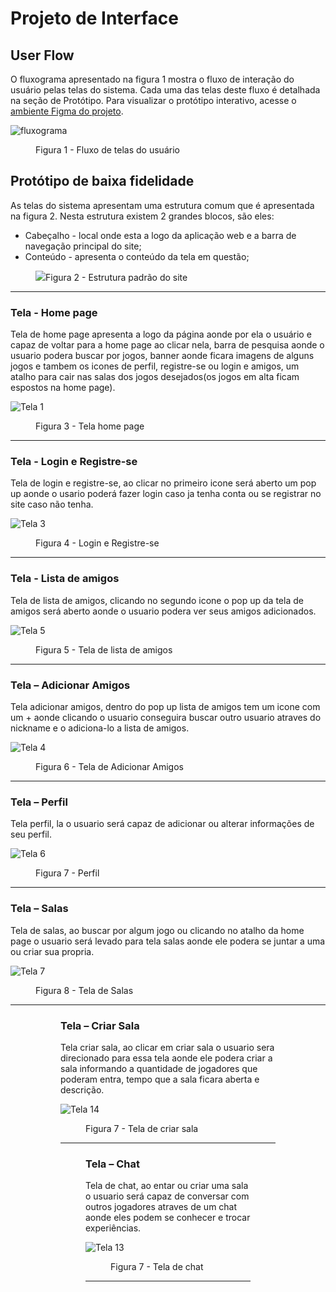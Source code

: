 
# Projeto de Interface


## User Flow

O fluxograma apresentado na figura 1 mostra o fluxo de interação do usuário pelas telas do sistema. Cada uma das telas deste fluxo é detalhada na seção de Protótipo. Para visualizar o protótipo interativo, acesse o <a href="https://www.figma.com/proto/hmYlDcIeb9Muq5sbxBzTqU/Untitled?type=design&node-id=1-2&t=YnjD1XUWNbGzugpF-1&scaling=contain&page-id=0%3A1&starting-point-node-id=1%3A2">ambiente Figma do projeto</a>.

![fluxograma](https://github.com/ICEI-PUC-Minas-PMV-ADS/MatchFinder-Turma4-Grupo4/assets/144962568/aefa80c2-f733-4cf6-a09d-5162ff42add9)

  
<figure> 
    <figcaption>Figura 1 - Fluxo de telas do usuário
</figure> 


## Protótipo de baixa fidelidade

As telas do sistema apresentam uma estrutura comum que é apresentada na figura 2. Nesta estrutura existem 2 grandes blocos, são eles:
<ul>
  <li>Cabeçalho - local onde esta a logo da aplicação web e a barra de navegação principal do site;</li>
  <li>Conteúdo - apresenta o conteúdo da tela em questão;</li>

</ul>

<figure> 
  <img src="https://github.com/ICEI-PUC-Minas-PMV-ADS/pmv-ads-2023-2-e1-proj-web-t4-group_4/assets/144962568/5ab12922-b0c0-4490-bf20-f5773412b6bb)"
    <figcaption>Figura 2 - Estrutura padrão do site
</figure> 
<hr>

<h3><b>Tela - Home page</b></h3>
<p>Tela de home page apresenta a logo da página aonde por ela o usuário e capaz de voltar para a home page ao clicar nela, barra de pesquisa aonde o usuario podera buscar por jogos, banner aonde ficara imagens de alguns jogos e tambem os icones de perfil, registre-se ou login e amigos, um atalho para cair nas salas dos jogos desejados(os jogos em alta ficam espostos na home page). </p>
  
![Tela 1](https://github.com/ICEI-PUC-Minas-PMV-ADS/pmv-ads-2023-2-e1-proj-web-t4-group_4/assets/144962568/63a52004-dc19-45b0-9f3e-0dae7a13c124)

<figure> 
  <figcaption>Figura 3 - Tela home page
</figure> 
<hr>


<h3><b>Tela - Login e Registre-se</b></h3>
<p>Tela de login e registre-se, ao clicar no primeiro icone será  aberto um pop up aonde o usario poderá fazer login caso ja tenha conta ou se registrar no site caso não tenha.</p>

 ![Tela 3](https://github.com/ICEI-PUC-Minas-PMV-ADS/pmv-ads-2023-2-e1-proj-web-t4-group_4/assets/144962568/c18f2b0d-b102-4834-93f2-86bf3af00240)
  
<figure> 
  <figcaption> Figura 4 - Login e Registre-se
</figure> 
<hr>

<h3><b>Tela - Lista de amigos</b></h3>
<p>Tela de lista de amigos, clicando no segundo icone o pop up da tela de amigos será aberto aonde o usuario podera ver seus amigos adicionados.</p>


![Tela 5](https://github.com/ICEI-PUC-Minas-PMV-ADS/pmv-ads-2023-2-e1-proj-web-t4-group_4/assets/144962568/1a5b0aac-5bfb-4db5-a74f-42c3ac41692d)


  
<figure>  
    <figcaption>Figura 5 - Tela de lista de amigos     
</figure> 
<hr>

<h3><b>Tela – Adicionar Amigos</b></h3>
<p>Tela adicionar amigos, dentro do pop up lista de amigos tem um icone com um + aonde clicando o usuario conseguira buscar outro usuario atraves do nickname e o adiciona-lo a lista de amigos. </p>
  
![Tela 4](https://github.com/ICEI-PUC-Minas-PMV-ADS/pmv-ads-2023-2-e1-proj-web-t4-group_4/assets/144962568/37a9631c-db56-4088-83d0-951ec22193d5)


<figure> 
    <figcaption>Figura 6 - Tela de Adicionar Amigos
</figure>
<hr>

<h3><b>Tela – Perfil</b></h3>
<p>Tela perfil, la o usuario será capaz de adicionar ou alterar informações de seu perfil.</p>
  
 
  ![Tela 6](https://github.com/ICEI-PUC-Minas-PMV-ADS/pmv-ads-2023-2-e1-proj-web-t4-group_4/assets/144962568/c5ff8852-782a-465f-9798-cf94c30bef9d)


<figure> 
    <figcaption>Figura 7 - Perfil
</figure>
<hr> 
  
  <h3><b>Tela – Salas</b></h3>
<p>Tela de salas, ao buscar por algum jogo ou clicando no atalho da home page o usuario será levado para tela salas aonde ele podera se juntar a uma ou criar sua propria.</p>

  ![Tela 7](https://github.com/ICEI-PUC-Minas-PMV-ADS/pmv-ads-2023-2-e1-proj-web-t4-group_4/assets/144962568/d68ab21d-1c6d-4887-a292-d0155be87459)


<figure> 
    <figcaption>Figura 8 - Tela de Salas
</figure>
<hr>

  

<figure> 



  

<figure> 
<h3><b>Tela – Criar Sala</b></h3>
<p>Tela criar sala, ao clicar em criar sala o usuario sera direcionado para essa tela aonde ele podera criar a sala informando a quantidade de jogadores que poderam entra, tempo que a sala ficara aberta e descrição.</p>
  
 
 ![Tela 14](https://github.com/ICEI-PUC-Minas-PMV-ADS/pmv-ads-2023-2-e1-proj-web-t4-group_4/assets/144962568/2f65bf6a-bb26-4c53-a567-d79608d958bc)



<figure> 
    <figcaption>Figura 7 - Tela de criar sala
</figure>
<hr> 

<figure> 
<h3><b>Tela – Chat</b></h3>
<p>Tela de chat, ao entar ou criar uma sala o usuario será capaz de conversar com outros jogadores atraves de um chat aonde eles podem se conhecer e trocar experiências.</p>
  
 
 ![Tela 13](https://github.com/ICEI-PUC-Minas-PMV-ADS/pmv-ads-2023-2-e1-proj-web-t4-group_4/assets/144962568/90a8d2ea-2940-4eca-9f66-35640c602301)



<figure> 
    <figcaption>Figura 7 - Tela de chat
</figure>
<hr> 
 
